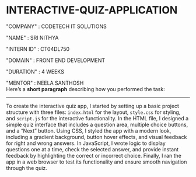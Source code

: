  # INTERACTIVE-QUIZ-APPLICATION
 
 "COMPANY" : CODETECH IT SOLUTIONS
 
 "NAME" : SRI NITHYA

 "INTERN ID" : CT04DL750

 "DOMAIN" : FRONT END DEVELOPMENT

 "DURATION" : 4 WEEKS

 "MENTOR" : NEELA SANTHOSH  
 Here’s a **short paragraph** describing how you performed the task:

---

To create the interactive quiz app, I started by setting up a basic project structure with three files: `index.html` for the layout, `style.css` for styling, and `script.js` for the interactive functionality. In the HTML file, I designed a simple quiz interface that includes a question area, multiple choice buttons, and a “Next” button. Using CSS, I styled the app with a modern look, including a gradient background, button hover effects, and visual feedback for right and wrong answers. In JavaScript, I wrote logic to display questions one at a time, check the selected answer, and provide instant feedback by highlighting the correct or incorrect choice. Finally, I ran the app in a web browser to test its functionality and ensure smooth navigation through the quiz.
 
